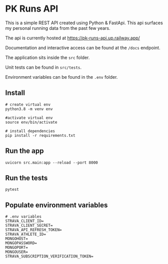 # PK Runs API

This is a simple REST API created using Python & FastApi. This api surfaces my personal running data from the past few years.

The api is currently hosted at https://pk-runs-api.up.railway.app/ 

Documentation and interactive access can be found at the `/docs` endpoint.

The application sits inside the `src` folder.

Unit tests can be found in `src/tests`.

Environment variables can be found in the `.env` folder.

## Install

    # create virtual env
    python3.8 -m venv env

    #activate virtual env
    source env/bin/activate

    # install dependencies
    pip install -r requirements.txt

## Run the app

    uvicorn src.main:app --reload --port 8000

## Run the tests

    pytest

## Populate environment variables

    # .env variables
    STRAVA_CLIENT_ID=
    STRAVA_CLIENT_SECRET=
    STRAVA_API_REFRESH_TOKEN=
    STRAVA_ATHLETE_ID=
    MONGOHOST=
    MONGOPASSWORD=
    MONGOPORT=
    MONGOUSER=
    STRAVA_SUBSCRIPTION_VERIFICATION_TOKEN=